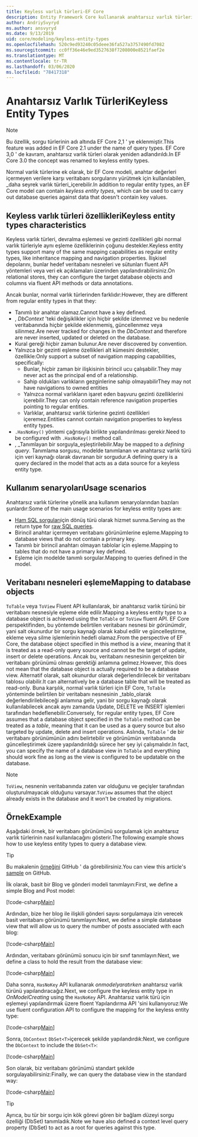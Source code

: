 ```yaml
---
title: Keyless varlık türleri-EF Core
description: Entity Framework Core kullanarak anahtarsız varlık türlerini yapılandırma
author: AndriySvyryd
ms.author: ansvyryd
ms.date: 9/13/2019
uid: core/modeling/keyless-entity-types
ms.openlocfilehash: 520c9ed93240c05deee36fa527a3757490fd7082
ms.sourcegitcommit: cc0ff36e46e9ed3527638f7208000e8521faef2e
ms.translationtype: MT
ms.contentlocale: tr-TR
ms.lasthandoff: 03/06/2020
ms.locfileid: "78417318"
---
```

# <a name="keyless-entity-types"></a><span data-ttu-id="16fe4-103">Anahtarsız Varlık Türleri</span><span class="sxs-lookup"><span data-stu-id="16fe4-103">Keyless Entity Types</span></span>

> [!NOTE]
> <span data-ttu-id="16fe4-104">Bu özellik, sorgu türlerinin adı altında EF Core 2,1 ' ye eklenmiştir.</span><span class="sxs-lookup"><span data-stu-id="16fe4-104">This feature was added in EF Core 2.1 under the name of query types.</span></span> <span data-ttu-id="16fe4-105">EF Core 3,0 ' de kavram, anahtarsız varlık türleri olarak yeniden adlandırıldı.</span><span class="sxs-lookup"><span data-stu-id="16fe4-105">In EF Core 3.0 the concept was renamed to keyless entity types.</span></span>

<span data-ttu-id="16fe4-106">Normal varlık türlerine ek olarak, bir EF Core modeli, anahtar değerleri içermeyen verilere karşı veritabanı sorgularını yürütmek için kullanılabilen, _daha seyrek varlık türleri_içerebilir.</span><span class="sxs-lookup"><span data-stu-id="16fe4-106">In addition to regular entity types, an EF Core model can contain _keyless entity types_, which can be used to carry out database queries against data that doesn't contain key values.</span></span>

## <a name="keyless-entity-types-characteristics"></a><span data-ttu-id="16fe4-107">Keyless varlık türleri özellikleri</span><span class="sxs-lookup"><span data-stu-id="16fe4-107">Keyless entity types characteristics</span></span>

<span data-ttu-id="16fe4-108">Keyless varlık türleri, devralma eşlemesi ve gezinti özellikleri gibi normal varlık türleriyle aynı eşleme özelliklerinin çoğunu destekler.</span><span class="sxs-lookup"><span data-stu-id="16fe4-108">Keyless entity types support many of the same mapping capabilities as regular entity types, like inheritance mapping and navigation properties.</span></span> <span data-ttu-id="16fe4-109">İlişkisel depolarını, bunlar hedef veritabanı nesneleri ve sütunları fluent API yöntemleri veya veri ek açıklamaları üzerinden yapılandırabilirsiniz.</span><span class="sxs-lookup"><span data-stu-id="16fe4-109">On relational stores, they can configure the target database objects and columns via fluent API methods or data annotations.</span></span>

<span data-ttu-id="16fe4-110">Ancak bunlar, normal varlık türlerinden farklıdır:</span><span class="sxs-lookup"><span data-stu-id="16fe4-110">However, they are different from regular entity types in that they:</span></span>

- <span data-ttu-id="16fe4-111">Tanımlı bir anahtar olamaz.</span><span class="sxs-lookup"><span data-stu-id="16fe4-111">Cannot have a key defined.</span></span>
- <span data-ttu-id="16fe4-112">, _DbContext_ 'teki değişiklikler için hiçbir şekilde izlenmez ve bu nedenle veritabanında hiçbir şekilde eklenmemiş, güncellenmez veya silinmez.</span><span class="sxs-lookup"><span data-stu-id="16fe4-112">Are never tracked for changes in the _DbContext_ and therefore are never inserted, updated or deleted on the database.</span></span>
- <span data-ttu-id="16fe4-113">Kural gereği hiçbir zaman bulunur.</span><span class="sxs-lookup"><span data-stu-id="16fe4-113">Are never discovered by convention.</span></span>
- <span data-ttu-id="16fe4-114">Yalnızca bir gezinti eşleme özellikleri alt kümesini destekler, özellikle:</span><span class="sxs-lookup"><span data-stu-id="16fe4-114">Only support a subset of navigation mapping capabilities, specifically:</span></span>
  - <span data-ttu-id="16fe4-115">Bunlar, hiçbir zaman bir ilişkisinin birincil ucu çalışabilir.</span><span class="sxs-lookup"><span data-stu-id="16fe4-115">They may never act as the principal end of a relationship.</span></span>
  - <span data-ttu-id="16fe4-116">Sahip oldukları varlıkların gezginlerine sahip olmayabilir</span><span class="sxs-lookup"><span data-stu-id="16fe4-116">They may not have navigations to owned entities</span></span>
  - <span data-ttu-id="16fe4-117">Yalnızca normal varlıkların işaret eden başvuru gezinti özelliklerini içerebilir.</span><span class="sxs-lookup"><span data-stu-id="16fe4-117">They can only contain reference navigation properties pointing to regular entities.</span></span>
  - <span data-ttu-id="16fe4-118">Varlıklar, anahtarsız varlık türlerine gezinti özellikleri içeremez.</span><span class="sxs-lookup"><span data-stu-id="16fe4-118">Entities cannot contain navigation properties to keyless entity types.</span></span>
- <span data-ttu-id="16fe4-119">`.HasNoKey()` yöntemi çağrısıyla birlikte yapılandırılması gerekir.</span><span class="sxs-lookup"><span data-stu-id="16fe4-119">Need to be configured with `.HasNoKey()` method call.</span></span>
- <span data-ttu-id="16fe4-120">, _Tanımlayan bir sorguyla_eşleştirilebilir.</span><span class="sxs-lookup"><span data-stu-id="16fe4-120">May be mapped to a _defining query_.</span></span> <span data-ttu-id="16fe4-121">Tanımlama sorgusu, modelde tanımlanan ve anahtarsız varlık türü için veri kaynağı olarak davranan bir sorgudur.</span><span class="sxs-lookup"><span data-stu-id="16fe4-121">A defining query is a query declared in the model that acts as a data source for a keyless entity type.</span></span>

## <a name="usage-scenarios"></a><span data-ttu-id="16fe4-122">Kullanım senaryoları</span><span class="sxs-lookup"><span data-stu-id="16fe4-122">Usage scenarios</span></span>

<span data-ttu-id="16fe4-123">Anahtarsız varlık türlerine yönelik ana kullanım senaryolarından bazıları şunlardır:</span><span class="sxs-lookup"><span data-stu-id="16fe4-123">Some of the main usage scenarios for keyless entity types are:</span></span>

- <span data-ttu-id="16fe4-124">[Ham SQL sorguları](xref:core/querying/raw-sql)için dönüş türü olarak hizmet sunma.</span><span class="sxs-lookup"><span data-stu-id="16fe4-124">Serving as the return type for [raw SQL queries](xref:core/querying/raw-sql).</span></span>
- <span data-ttu-id="16fe4-125">Birincil anahtar içermeyen veritabanı görünümlerine eşleme.</span><span class="sxs-lookup"><span data-stu-id="16fe4-125">Mapping to database views that do not contain a primary key.</span></span>
- <span data-ttu-id="16fe4-126">Tanımlı bir birincil anahtarı olmayan tablolar için eşleme.</span><span class="sxs-lookup"><span data-stu-id="16fe4-126">Mapping to tables that do not have a primary key defined.</span></span>
- <span data-ttu-id="16fe4-127">Eşleme için modelde tanımlı sorgular.</span><span class="sxs-lookup"><span data-stu-id="16fe4-127">Mapping to queries defined in the model.</span></span>

## <a name="mapping-to-database-objects"></a><span data-ttu-id="16fe4-128">Veritabanı nesneleri eşleme</span><span class="sxs-lookup"><span data-stu-id="16fe4-128">Mapping to database objects</span></span>

<span data-ttu-id="16fe4-129">`ToTable` veya `ToView` Fluent API kullanılarak, bir anahtarsız varlık türünü bir veritabanı nesnesiyle eşleme elde edilir.</span><span class="sxs-lookup"><span data-stu-id="16fe4-129">Mapping a keyless entity type to a database object is achieved using the `ToTable` or `ToView` fluent API.</span></span> <span data-ttu-id="16fe4-130">EF Core perspektifinden, bu yöntemde belirtilen veritabanı nesnesi bir _görünümdir_, yani salt okunurdur bir sorgu kaynağı olarak kabul edilir ve güncelleştirme, ekleme veya silme işlemlerinin hedefi olamaz.</span><span class="sxs-lookup"><span data-stu-id="16fe4-130">From the perspective of EF Core, the database object specified in this method is a _view_, meaning that it is treated as a read-only query source and cannot be the target of update, insert or delete operations.</span></span> <span data-ttu-id="16fe4-131">Ancak bu, veritabanı nesnesinin gerçekten bir veritabanı görünümü olması gerektiği anlamına gelmez.</span><span class="sxs-lookup"><span data-stu-id="16fe4-131">However, this does not mean that the database object is actually required to be a database view.</span></span> <span data-ttu-id="16fe4-132">Alternatif olarak, salt okunurdur olarak değerlendirilecek bir veritabanı tablosu olabilir.</span><span class="sxs-lookup"><span data-stu-id="16fe4-132">It can alternatively be a database table that will be treated as read-only.</span></span> <span data-ttu-id="16fe4-133">Buna karşılık, normal varlık türleri için EF Core, `ToTable` yönteminde belirtilen bir veritabanı nesnesinin _tablo_olarak değerlendirilebileceği anlamına gelir, yani bir sorgu kaynağı olarak kullanılabilecek ancak aynı zamanda Update, DELETE ve INSERT işlemleri tarafından hedeflenebilir.</span><span class="sxs-lookup"><span data-stu-id="16fe4-133">Conversely, for regular entity types, EF Core assumes that a database object specified in the `ToTable` method can be treated as a _table_, meaning that it can be used as a query source but also targeted by update, delete and insert operations.</span></span> <span data-ttu-id="16fe4-134">Aslında, `ToTable` ' de bir veritabanı görünümünün adını belirtebilir ve görünümün veritabanında güncelleştirimek üzere yapılandırıldığı sürece her şey iyi çalışmalıdır.</span><span class="sxs-lookup"><span data-stu-id="16fe4-134">In fact, you can specify the name of a database view in `ToTable` and everything should work fine as long as the view is configured to be updatable on the database.</span></span>

> [!NOTE]
> <span data-ttu-id="16fe4-135">`ToView`, nesnenin veritabanında zaten var olduğunu ve geçişler tarafından oluşturulmayacak olduğunu varsayar.</span><span class="sxs-lookup"><span data-stu-id="16fe4-135">`ToView` assumes that the object already exists in the database and it won't be created by migrations.</span></span>

## <a name="example"></a><span data-ttu-id="16fe4-136">Örnek</span><span class="sxs-lookup"><span data-stu-id="16fe4-136">Example</span></span>

<span data-ttu-id="16fe4-137">Aşağıdaki örnek, bir veritabanı görünümünü sorgulamak için anahtarsız varlık türlerinin nasıl kullanılacağını gösterir.</span><span class="sxs-lookup"><span data-stu-id="16fe4-137">The following example shows how to use keyless entity types to query a database view.</span></span>

> [!TIP]
> <span data-ttu-id="16fe4-138">Bu makalenin [örneğini](https://github.com/dotnet/EntityFramework.Docs/tree/master/samples/core/KeylessEntityTypes) GitHub ' da görebilirsiniz.</span><span class="sxs-lookup"><span data-stu-id="16fe4-138">You can view this article's [sample](https://github.com/dotnet/EntityFramework.Docs/tree/master/samples/core/KeylessEntityTypes) on GitHub.</span></span>

<span data-ttu-id="16fe4-139">İlk olarak, basit bir Blog ve gönderi modeli tanımlayın:</span><span class="sxs-lookup"><span data-stu-id="16fe4-139">First, we define a simple Blog and Post model:</span></span>

[!code-csharp[Main](../../../samples/core/KeylessEntityTypes/Program.cs#Entities)]

<span data-ttu-id="16fe4-140">Ardından, bize her blog ile ilişkili gönderi sayısı sorgulamaya izin verecek basit veritabanı görünümü tanımlayın:</span><span class="sxs-lookup"><span data-stu-id="16fe4-140">Next, we define a simple database view that will allow us to query the number of posts associated with each blog:</span></span>

[!code-csharp[Main](../../../samples/core/KeylessEntityTypes/Program.cs#View)]

<span data-ttu-id="16fe4-141">Ardından, veritabanı görünümü sonucu için bir sınıf tanımlayın:</span><span class="sxs-lookup"><span data-stu-id="16fe4-141">Next, we define a class to hold the result from the database view:</span></span>

[!code-csharp[Main](../../../samples/core/KeylessEntityTypes/Program.cs#KeylessEntityType)]

<span data-ttu-id="16fe4-142">Daha sonra, `HasNoKey` API kullanarak _onmodelyaratırken_ anahtarsız varlık türünü yapılandıracağız.</span><span class="sxs-lookup"><span data-stu-id="16fe4-142">Next, we configure the keyless entity type in _OnModelCreating_ using the `HasNoKey` API.</span></span>
<span data-ttu-id="16fe4-143">Anahtarsız varlık türü için eşlemeyi yapılandırmak üzere floent Yapılandırma API 'sini kullanıyoruz:</span><span class="sxs-lookup"><span data-stu-id="16fe4-143">We use fluent configuration API to configure the mapping for the keyless entity type:</span></span>

[!code-csharp[Main](../../../samples/core/KeylessEntityTypes/Program.cs#Configuration)]

<span data-ttu-id="16fe4-144">Sonra, `DbContext` `DbSet<T>`içerecek şekilde yapılandırdık:</span><span class="sxs-lookup"><span data-stu-id="16fe4-144">Next, we configure the `DbContext` to include the `DbSet<T>`:</span></span>

[!code-csharp[Main](../../../samples/core/KeylessEntityTypes/Program.cs#DbSet)]

<span data-ttu-id="16fe4-145">Son olarak, biz veritabanı görünümü standart şekilde sorgulayabilirsiniz:</span><span class="sxs-lookup"><span data-stu-id="16fe4-145">Finally, we can query the database view in the standard way:</span></span>

[!code-csharp[Main](../../../samples/core/KeylessEntityTypes/Program.cs#Query)]

> [!TIP]
> <span data-ttu-id="16fe4-146">Ayrıca, bu tür bir sorgu için kök görevi gören bir bağlam düzeyi sorgu özelliği (DbSet) tanımladık.</span><span class="sxs-lookup"><span data-stu-id="16fe4-146">Note we have also defined a context level query property (DbSet) to act as a root for queries against this type.</span></span>
